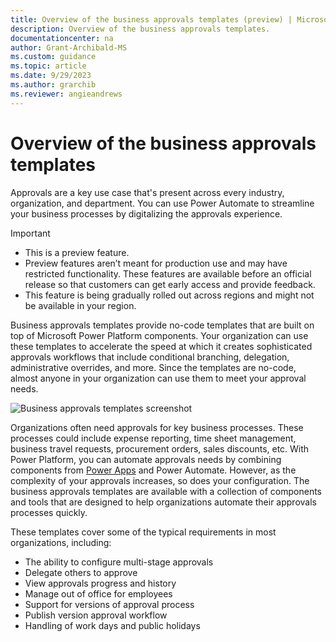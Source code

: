 ```yaml
---
title: Overview of the business approvals templates (preview) | Microsoft Docs
description: Overview of the business approvals templates.
documentationcenter: na
author: Grant-Archibald-MS
ms.custom: guidance
ms.topic: article
ms.date: 9/29/2023
ms.author: grarchib
ms.reviewer: angieandrews
---
```


# Overview of the business approvals templates

Approvals are a key use case that's present across every industry, organization, and department. You can use Power Automate to streamline your business processes by digitalizing the approvals experience.

> [!IMPORTANT]
>
> - This is a preview feature.
> - Preview features aren’t meant for production use and may have restricted functionality. These features are available before an official release so that customers can get early access and provide feedback.
> - This feature is being gradually rolled out across regions and might not be available in your region.

Business approvals templates provide no-code templates that are built on top of Microsoft Power Platform components. Your organization can use these templates to accelerate the speed at which it creates sophisticated approvals workflows that include conditional branching, delegation, administrative overrides, and more. Since the templates are no-code, almost anyone in your organization can use them to meet your approval needs.

![Business approvals templates screenshot](media/business-approvals-templates.png)

Organizations often need approvals for key business processes. These processes could include expense reporting, time sheet management, business travel requests, procurement orders, sales discounts, etc. With Power Platform, you can automate approvals needs by combining components from [Power Apps](https://make.powerapps.com) and Power Automate. However, as the complexity of your approvals increases, so does your configuration. The business approvals templates are available with a collection of components and tools that are designed to help organizations automate their approvals processes quickly.

These templates cover some of the typical requirements in most organizations, including:

- The ability to configure multi-stage approvals
- Delegate others to approve
- View approvals progress and history
- Manage out of office for employees
- Support for versions of approval process
- Publish version approval workflow
- Handling of work days and public holidays
